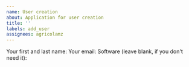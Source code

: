 ```yaml
---
name: User creation
about: Application for user creation
title: ''
labels: add_user
assignees: agricolamz
---
```


Your first and last name:
Your email:
Software (leave blank, if you don't need it):
